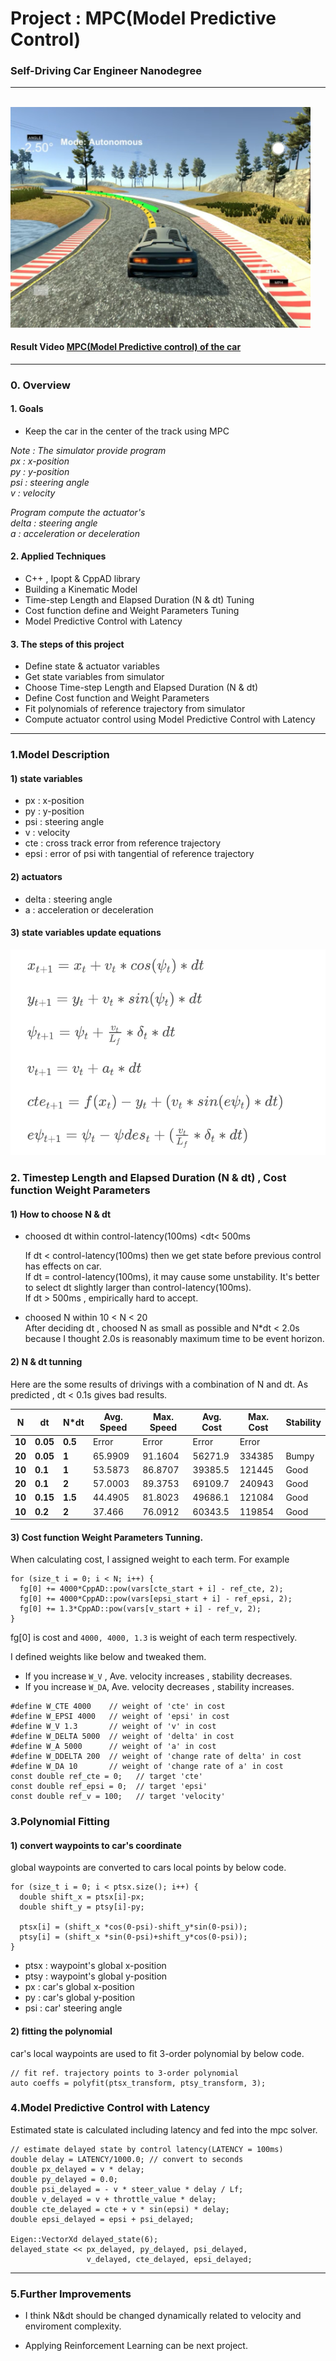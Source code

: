 
# Project : **MPC(Model Predictive Control)**
### Self-Driving Car Engineer Nanodegree
---

<br>
<img src="./reflection_img/MPC_Project.PNG" width="480" alt="Combined Image" />

#### Result Video [ MPC(Model Predictive control) of the car](https://youtu.be/giFZAdzGf6o)<br>

---

### 0. Overview<br>

#### 1. Goals
  * Keep the car in the center of the track using MPC<br>

  _Note : The simulator provide program<br>
  px : x-position<br>
  py : y-position<br>
  psi : steering angle<br>
  v : velocity<br>_

  _Program compute the actuator's<br>
  delta : steering angle<br>
  a : acceleration or deceleration<br>_

#### 2. Applied Techniques
* C++ , Ipopt & CppAD library
* Building a Kinematic Model
* Time-step Length and Elapsed Duration (N & dt) Tuning
* Cost function define and Weight Parameters Tuning
* Model Predictive Control with Latency

#### 3. The steps of this project
* Define state & actuator variables
* Get state variables from simulator
* Choose Time-step Length and Elapsed Duration (N & dt)
* Define Cost function and Weight Parameters
* Fit polynomials of reference trajectory from simulator
* Compute actuator control using Model Predictive Control with Latency
---

### 1.Model Description
#### 1) state variables
* px : x-position<br>
* py : y-position<br>
* psi : steering angle<br>
* v : velocity<br>
* cte : cross track error from reference trajectory <br>
* epsi : error of psi with tangential of reference trajectory<br>

#### 2) actuators
* delta : steering angle<br>
* a : acceleration or deceleration<br>


#### 3) state variables update equations
![img](reflection_img/update_equation.png)


### 2. Timestep Length and Elapsed Duration (N & dt) , Cost function Weight Parameters
#### 1) How to choose N & dt
* choosed dt within control-latency(100ms) <dt< 500ms

  If dt < control-latency(100ms) then we get state before previous control has effects on car.<br>
  If dt = control-latency(100ms), it may cause some unstability. It's better to select dt slightly larger than  control-latency(100ms).<br>
  If dt > 500ms , empirically hard to accept.


* choosed N within  10 < N < 20 <br>
After deciding dt , choosed N as small as possible and N*dt < 2.0s because I thought 2.0s is reasonably maximum time to be event horizon.

#### 2) N & dt tunning
Here are the some results of drivings with a combination of N and dt.
As predicted , dt < 0.1s gives bad results.

| **N**  | **dt**   | **N\*dt** | **Avg. Speed** | **Max. Speed** | **Avg. Cost** | **Max. Cost** | **Stability** |
| ------ | -------- | --------- | -------------- | -------------- | ------------- | ------------- | ------------- |
| **10** | **0.05** | **0.5**   | Error          | Error          | Error         | Error         |               |
| **20** | **0.05** | **1**     | 65.9909        | 91.1604        | 56271.9       | 334385        | Bumpy         |
| **10** | **0.1**  | **1**     | 53.5873        | 86.8707        | 39385.5       | 121445        | Good     |
| **20** | **0.1**  | **2**     | 57.0003        | 89.3753        | 69109.7       | 240943        | Good     |
| **10** | **0.15** | **1.5**   | 44.4905        | 81.8023        | 49686.1       | 121084        | Good     |
| **10** | **0.2**  | **2**     | 37.466         | 76.0912        | 60343.5       | 119854        | Good     |

#### 3) Cost function Weight Parameters Tunning.
When calculating cost, I assigned weight to each term.
For example
```
for (size_t i = 0; i < N; i++) {
  fg[0] += 4000*CppAD::pow(vars[cte_start + i] - ref_cte, 2);
  fg[0] += 4000*CppAD::pow(vars[epsi_start + i] - ref_epsi, 2);
  fg[0] += 1.3*CppAD::pow(vars[v_start + i] - ref_v, 2);
}
```
fg[0] is cost and `4000, 4000, 1.3` is weight of each term respectively.

I defined weights like below and tweaked them.
* If you increase `W_V` , Ave. velocity increases , stability decreases.
* If you increase `W_DA`, Ave. velocity decreases , stability increases.

```
#define W_CTE 4000    // weight of 'cte' in cost
#define W_EPSI 4000   // weight of 'epsi' in cost
#define W_V 1.3       // weight of 'v' in cost
#define W_DELTA 5000  // weight of 'delta' in cost
#define W_A 5000      // weight of 'a' in cost
#define W_DDELTA 200  // weight of 'change rate of delta' in cost
#define W_DA 10       // weight of 'change rate of a' in cost
const double ref_cte = 0;   // target 'cte'
const double ref_epsi = 0;  // target 'epsi'
const double ref_v = 100;   // target 'velocity'

```

### 3.Polynomial Fitting

#### 1) convert waypoints to car's coordinate
global waypoints are converted to cars local points by below code.
```
for (size_t i = 0; i < ptsx.size(); i++) {
  double shift_x = ptsx[i]-px;
  double shift_y = ptsy[i]-py;

  ptsx[i] = (shift_x *cos(0-psi)-shift_y*sin(0-psi));
  ptsy[i] = (shift_x *sin(0-psi)+shift_y*cos(0-psi));
}
```
* ptsx : waypoint's global x-position
* ptsy : waypoint's global y-position
* px : car's global x-position
* py : car's global y-position
* psi : car' steering angle

#### 2) fitting the polynomial
car's local waypoints are used to fit 3-order polynomial by below code.
```
// fit ref. trajectory points to 3-order polynomial
auto coeffs = polyfit(ptsx_transform, ptsy_transform, 3);
```

### 4.Model Predictive Control with Latency
Estimated state is calculated including latency and fed into the mpc solver.

```
// estimate delayed state by control latency(LATENCY = 100ms)
double delay = LATENCY/1000.0; // convert to seconds
double px_delayed = v * delay;
double py_delayed = 0.0;
double psi_delayed = - v * steer_value * delay / Lf;
double v_delayed = v + throttle_value * delay;
double cte_delayed = cte + v * sin(epsi) * delay;
double epsi_delayed = epsi + psi_delayed;

Eigen::VectorXd delayed_state(6);
delayed_state << px_delayed, py_delayed, psi_delayed,
                 v_delayed, cte_delayed, epsi_delayed;
```


---

### 5.Further Improvements
* I think N&dt should be changed dynamically related to velocity and enviroment complexity.<br>

* Applying Reinforcement Learning can be next project.
